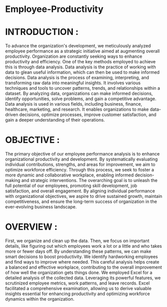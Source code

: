 # Employee-Productivity

# INTRODUCTION :

To advance the organization's development, we meticulously analyzed employee performance as a strategic initiative aimed at augmenting overall productivity. Organization are constantly seeking ways to enhance productivity and efficiency. One of the key methods employed to achieve this is through data analysis. Data analysis is the practice of working with data to glean useful information, which can then be used to make informed decisions. Data analysis is the process of examining, interpreting, and transforming raw data into meaningful insights. It involves various techniques and tools to uncover patterns, trends, and relationships within a dataset. By analyzing data, organizations can make informed decisions, identify opportunities, solve problems, and gain a competitive advantage. Data analysis is used in various fields, including business, finance, healthcare, marketing, and research. It enables organizations to make data-driven decisions, optimize processes, improve customer satisfaction, and gain a deeper understanding of their operations.

# OBJECTIVE :

The primary objective of our employee performance analysis is to enhance organizational productivity and development. By systematically evaluating individual contributions, strengths, and areas for improvement, we aim to optimize workforce efficiency. Through this process, we seek to foster a more dynamic and collaborative workplace, enabling informed decision-making and strategic interventions. The overarching goal is to unleash the full potential of our employees, promoting skill development, job satisfaction, and overall engagement. By aligning individual performance with organizational objectives, we aspire to drive sustained growth, maintain competitiveness, and ensure the long-term success of organization in the ever-evolving business landscape.

# OVERVIEW :

First, we organize and clean up the data. Then, we focus on important details, like figuring out which employees work a lot or a little and who takes more or fewer days off. By understanding these patterns, we can make smart decisions to boost productivity. We identify hardworking employees and find ways to improve where needed. This careful analysis helps create a balanced and effective workplace, contributing to the overall improvement of how well the organization gets things done. We employed Excel for a detailed analysis of the collected data. Leveraging its powerful features, we scrutinized employee metrics, work patterns, and leave records. Excel facilitated a comprehensive examination, allowing us to derive valuable insights essential for enhancing productivity and optimizing workforce dynamics within the organization.
